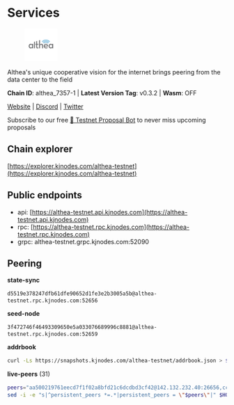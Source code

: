 # Services

<figure><img src="https://raw.githubusercontent.com/kj89/cosmos-images/main/logos/althea.png" alt=""><figcaption></figcaption></figure>

Althea's unique cooperative vision for the internet  brings peering from the data center to the field

**Chain ID**: althea_7357-1 | **Latest Version Tag**: v0.3.2 | **Wasm**: OFF

[Website](https://www.althea.net) | [Discord](https://discord.gg/ZTKWfpDs) | [Twitter](https://twitter.com/altheanetwork)



Subscribe to our free [🤖 Testnet Proposal Bot](https://t.me/kjnodes_testnet_proposal_bot) to never miss upcoming proposals


## Chain explorer
[https://explorer.kjnodes.com/althea-testnet](https://explorer.kjnodes.com/althea-testnet)

## Public endpoints

* api: [https://althea-testnet.api.kjnodes.com](https://althea-testnet.api.kjnodes.com)
* rpc: [https://althea-testnet.rpc.kjnodes.com](https://althea-testnet.rpc.kjnodes.com)
* grpc: althea-testnet.grpc.kjnodes.com:52090

## Peering

**state-sync**

```text
d5519e378247dfb61dfe90652d1fe3e2b3005a5b@althea-testnet.rpc.kjnodes.com:52656
```

**seed-node**

```text
3f472746f46493309650e5a033076689996c8881@althea-testnet.rpc.kjnodes.com:52659
```

**addrbook**
```bash
curl -Ls https://snapshots.kjnodes.com/althea-testnet/addrbook.json > $HOME/.althea/config/addrbook.json
```

**live-peers** (31)
```bash
peers="aa500219761eecd7f1f02a8bfd21c6dcdbd3cf42@142.132.232.40:26656,cc542d9fb5f93780fc4004aa67f2b502686a24e8@144.76.27.79:61056,2cd7bd0bb40ed6f16ff7a9617ae8c7a74ce06e34@148.251.91.219:26656,d5519e378247dfb61dfe90652d1fe3e2b3005a5b@65.109.68.190:52656,698edcaf59b14f7bf50b681ef1ee3046fa062c77@65.109.92.235:11056,c1ad743c152d67dea9df71e3de2024cddd57c0cb@31.220.84.183:26656,c1c28d02ef687f2d80b8e4540d9297835e75b6f0@139.59.67.156:26656,76932bbeb29836c6405329c21358d051ef6e33a3@65.109.65.163:21856,0d4220d2bbda711183a8db6f45c26b1541fa0d6a@65.109.116.204:21856,0037b2dc30933fa5c027a83be39f0061253ff83b@5.189.157.140:26656,17edf24237b1c2b5b196d344761f964407d05862@65.108.233.109:12456,1d9a103d1e24c590bdfb577537eddd19a322f886@65.109.92.240:17886,d5040e6aa2f190e04a39dc27e8199786a848e1cd@161.97.99.251:26156,2f43ea489479761a7cb7e250b634706d2a441c27@94.19.249.187:29656,938388d1a011858d6238bf22944ab2dcba9b22a8@65.108.199.206:36656,8cd0cf98fa86c01796b07d230aa5261e06b1b37d@95.217.206.246:26656,27dc32e6a756ccb04ca4e1395008f18f5efeaf8e@162.55.1.2:31656,cd71580f8ab4af6beeaf867702a86ca6f9331f71@65.19.136.133:23296,937dcf8c45b7c64e5188a7036427f2ce86383035@95.165.89.222:24126,6c3d7683bf40a521b7c22391fd6c989b46a2e0e2@78.46.106.75:27656,04917b5810df2a380c1b18d83f577f1aba550818@222.106.187.14:53300,4f5eb5164329a61fc898ac75849ae873c8e539c9@66.172.36.135:14656,a3ac64c5c84817f3694a866298399e6ad71ff26c@65.21.53.39:26656,fd54b3d5e49c047dae61ca3a8e430f500eab783c@65.109.92.148:26656,0aac1fc75b4a613f6bb7d15c6250350d478227a6@66.45.231.30:11144,16a9576c9a4cf9651b4215e3a877ae002555dd9b@116.202.117.229:31656,5bad7ac6f006ee3b6f52dc91e85b5aae8e488233@194.163.149.53:26656,c831cd6ac278ab971eca94dda0c29191e8f39036@138.201.135.123:26656,3f9a20277d68b7fe52efbe84dad231af472d0190@162.55.235.69:29656,90d692d481c1c4739ba8a7045b5552fa8d410901@88.99.164.158:17886,3aeffaa1ac7b6741110987cfae4604751ac7d865@107.22.132.229:26656"
sed -i -e "s|^persistent_peers *=.*|persistent_peers = \"$peers\"|" $HOME/.althea/config/config.toml
```
